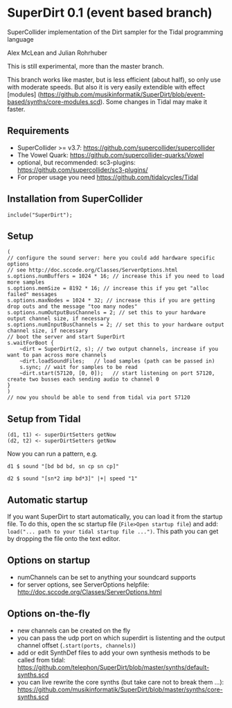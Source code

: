 # SuperDirt 0.1 (event based branch)
SuperCollider implementation of the Dirt sampler for the Tidal programming language

Alex McLean and Julian Rohrhuber

This is still experimental, more than the master branch.

This branch works like master, but is less efficient (about half), so only use with moderate speeds. But also it is very easily extendible with effect [modules] (https://github.com/musikinformatik/SuperDirt/blob/event-based/synths/core-modules.scd). Some changes in Tidal may make it faster.


## Requirements

* SuperCollider >= v3.7: https://github.com/supercollider/supercollider
* The Vowel Quark: https://github.com/supercollider-quarks/Vowel
* optional, but recommended: sc3-plugins: https://github.com/supercollider/sc3-plugins/
* For proper usage you need https://github.com/tidalcycles/Tidal

## Installation from SuperCollider
```
include("SuperDirt");
```

## Setup
```
(
// configure the sound server: here you could add hardware specific options
// see http://doc.sccode.org/Classes/ServerOptions.html
s.options.numBuffers = 1024 * 16; // increase this if you need to load more samples
s.options.memSize = 8192 * 16; // increase this if you get "alloc failed" messages
s.options.maxNodes = 1024 * 32; // increase this if you are getting drop outs and the message "too many nodes"
s.options.numOutputBusChannels = 2; // set this to your hardware output channel size, if necessary
s.options.numInputBusChannels = 2; // set this to your hardware output channel size, if necessary
// boot the server and start SuperDirt
s.waitForBoot {
	~dirt = SuperDirt(2, s); // two output channels, increase if you want to pan across more channels
	~dirt.loadSoundFiles;   // load samples (path can be passed in)
	s.sync; // wait for samples to be read
	~dirt.start(57120, [0, 0]);   // start listening on port 57120, create two busses each sending audio to channel 0
}
)
// now you should be able to send from tidal via port 57120
```

## Setup from Tidal
```
(d1, t1) <- superDirtSetters getNow
(d2, t2) <- superDirtSetters getNow
```
Now you can run a pattern, e.g.
```
d1 $ sound "[bd bd bd, sn cp sn cp]"

d2 $ sound "[sn*2 imp bd*3]" |+| speed "1"
```

## Automatic startup
If you want SuperDirt to start automatically, you can load it from the startup file. To do this, open the sc startup file (```File>Open startup file```) and add: ```load("... path to your tidal startup file ...")```. This path you can get by dropping the file onto the text editor.


## Options on startup
- numChannels can be set to anything your soundcard supports
- for server options, see ServerOptions helpfile: http://doc.sccode.org/Classes/ServerOptions.html

## Options on-the-fly
- new channels can be created on the fly
- you can pass the udp port on which superdirt is listenting and the output channel offset (```.start(ports, channels)```)
- add or edit SynthDef files to add your own synthesis methods to be called from tidal: https://github.com/telephon/SuperDirt/blob/master/synths/default-synths.scd
- you can live rewrite the core synths (but take care not to break them ...): https://github.com/musikinformatik/SuperDirt/blob/master/synths/core-synths.scd
